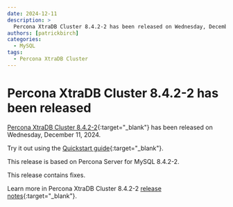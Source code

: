 ```yaml
---
date: 2024-12-11
description: >
  Percona XtraDB Cluster 8.4.2-2 has been released on Wednesday, December 11, 2024.
authors: [patrickbirch]
categories:
  - MySQL
tags:
  - Percona XtraDB Cluster
---
```


# Percona XtraDB Cluster 8.4.2-2 has been released

<!-- more -->

[Percona XtraDB Cluster 8.4.2-2](https://docs.percona.com/percona-xtradb-cluster/8.4/){:target="_blank"} has been released on Wednesday, December 11, 2024.

Try it out using the [Quickstart guide](https://docs.percona.com/percona-xtradb-cluster/8.4/quickstart-overview.html){:target="_blank"}.

This release is based on Percona Server for MySQL 8.4.2-2.

This release contains fixes.

Learn more in Percona XtraDB Cluster 8.4.2-2 [release notes](https://docs.percona.com/percona-xtradb-cluster/8.4/release-notes/8.4.2-2.html){:target="_blank"}.

